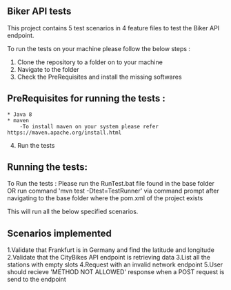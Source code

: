 Biker API tests
---------------

This project contains 5 test scenarios in 4 feature files to test the Biker API endpoint. 

To run the tests on your machine please follow the below steps : 

1. Clone the repository to a folder on to your machine
2. Navigate to the folder
3. Check the PreRequisites and install the missing softwares 

PreRequisites for running the tests :
-----------------------------------
	* Java 8
	* maven 
		-To install maven on your system please refer https://maven.apache.org/install.html 

4. Run the tests
 
Running the tests: 
-------------------
To Run the tests : Please run the RunTest.bat file found in the base folder OR 
run command 'mvn test -Dtest=TestRunner' via command prompt after navigating to the base folder where the pom.xml of the project exists

This will run all the below specified scenarios.

Scenarios implemented 
---------------------
1.Validate that Frankfurt is in Germany and find the latitude and longitude
2.Validate that the CityBikes API endpoint is retrieving data
3.List all the stations with empty slots
4.Request with an invalid network endpoint
5.User should recieve 'METHOD NOT ALLOWED' response when a POST request is send to the endpoint